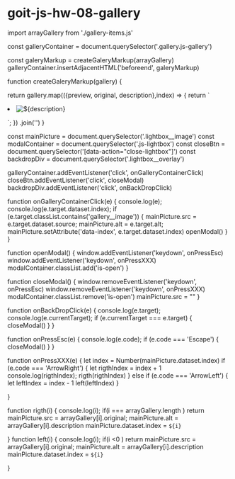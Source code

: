 # goit-js-hw-08-gallery

import arrayGallery from './gallery-items.js'


const galleryContainer = document.querySelector('.gallery.js-gallery')

const galeryMarkup = createGaleryMarkup(arrayGallery)
galleryContainer.insertAdjacentHTML('beforeend', galeryMarkup)

function createGaleryMarkup(gallery) {

return gallery.map(({preview, original, description},index) => {
        return `<li class="gallery__item">
            <a
        class="gallery__link"
        >
    <img
      class="gallery__image"
      src="${preview}"
      data-source="${original}"
      alt="${description}"
      data-index = "${index}"
    />
  </a>
</li>
`;           
})
    .join('')
}

const mainPicture = document.querySelector('.lightbox__image')
const modalContainer = document.querySelector('.js-lightbox')
const closeBtn = document.querySelector('[data-action="close-lightbox"]')
const backdropDiv = document.querySelector('.lightbox__overlay')

galleryContainer.addEventListener('click', onGalleryContainerClick)
closeBtn.addEventListener('click', closeModal)
backdropDiv.addEventListener('click', onBackDropClick)


function onGalleryContainerClick(e) {
  console.log(e);
  console.log(e.target.dataset.index);
    if (e.target.classList.contains('gallery__image')) {
      mainPicture.src = e.target.dataset.source;
      mainPicture.alt = e.target.alt;
     mainPicture.setAttribute('data-index', e.target.dataset.index)
        openModal()
    }
}

function openModal() {
  window.addEventListener('keydown', onPressEsc)
  window.addEventListener('keydown', onPressXXX)
    modalContainer.classList.add('is-open')
}

function closeModal() {
  window.removeEventListener('keydown', onPressEsc)
  window.removeEventListener('keydown', onPressXXX)
    modalContainer.classList.remove('is-open')
    mainPicture.src = ""
}

function onBackDropClick(e) {
  console.log(e.target);
  console.log(e.currentTarget);
    if (e.currentTarget === e.target) {
       closeModal()
    }
}

function onPressEsc(e) {
  console.log(e.code);
  if (e.code === 'Escape') {
    closeModal()
  }
}

function onPressXXX(e) {
   let index = Number(mainPicture.dataset.index)
  if (e.code === 'ArrowRight') {
    let rigthIndex = index + 1
    console.log(rigthIndex);
    rigth(rigthIndex)
  } else if (e.code === 'ArrowLeft') {
    let leftIndex = index - 1
    left(leftIndex)
  }

}

function rigth(i) {
  console.log(i);
  if(i === arrayGallery.length ) return 
  mainPicture.src = arrayGallery[i].original;
  mainPicture.alt = arrayGallery[i].description
  mainPicture.dataset.index = `${i}`
  
}
function left(i) {
  console.log(i);
  if(i <0 ) return 
  mainPicture.src = arrayGallery[i].original;
  mainPicture.alt = arrayGallery[i].description
  mainPicture.dataset.index = `${i}`
  
}

